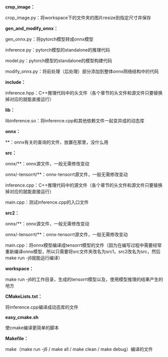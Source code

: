 **crop_image：**

crop_image.py：将workspace下的文件夹的图片resize到指定尺寸并保存

**gen_and_modify_onnx：**

gen_onnx.py：将pytorch模型转成onnx模型

inference.py：pytorch模型的standalone的推理代码

model.py：pytorch模型的standalone的模型构建代码

modify_onnx.py：将前处理（后处理）部分添加到整体onnx网络结构中的代码

**include：**

inference.hpp：C++推理代码中的头文件（各个章节的头文件和源文件只要替换掉对应的就能直接运行）

**lib：**

libinference.so：将inference.cpp和其他依赖文件一起变异成的动态库

**onnx：**

**：onnx有关的查询的文件，放置在那里，没什么用

**src：**

onnx/**：onnx源文件，一般无需修改变动

onnx/-tensorrt/**：onnx-tensorrt源文件，一般无需修改变动

inference.cpp：C++推理代码中的源文件（各个章节的头文件和源文件只要替换掉对应的就能直接运行）

main.cpp：测试inference.cpp的入口文件

**src2：**

onnx/**：onnx源文件，一般无需修改变动

onnx/-tensorrt/**：onnx-tensorrt源文件，一般无需修改变动

main.cpp：将onnx模型编译成tensorrt模型的文件（因为在编写过程中需要经常重新编译onnx模型，所以只需要将src文件夹改名为src1，src2改名为src，然后make run -j6就能运行编译）

**workspace：**

make run -j6的工作目录，生成的tensorrt模型以及，使用模型推理的结果产生的地方

**CMakeLists.txt：**

将inference.cpp编译成动态库的文件

**easy_cmake.sh**

使cmake编译更简单的脚本

**Makefile：**

make（make run -j6 / make all /  make clean / make debug）编译的文件









